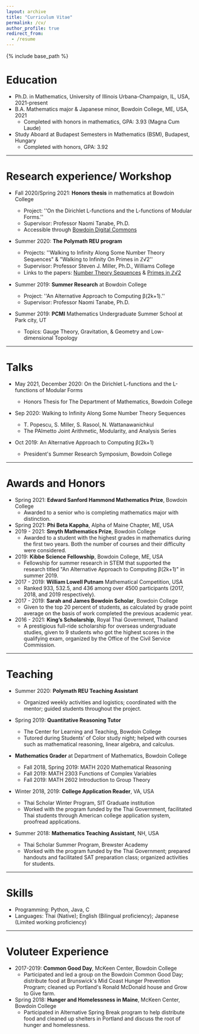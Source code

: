 ```yaml
---
layout: archive
title: "Curriculum Vitae"
permalink: /cv/
author_profile: true
redirect_from:
  - /resume
---
```



{% include base_path %}

Education
======
* Ph.D. in Mathematics, University of Illinois Urbana-Champaign, IL, USA, 2021-present
* B.A. Mathematics major & Japanese minor, Bowdoin College, ME, USA, 2021
  * Completed with honors in mathematics, GPA: 3.93 (Magna Cum Laude)
* Study Aboard at Budapest Semesters in Mathematics (BSM), Budapest, Hungary
  * Completed with honors,  GPA: 3.92
---

Research experience/ Workshop 
======

* Fall 2020/Spring 2021: **Honors thesis** in mathematics at Bowdoin College
  * Project: ''On the Dirichlet L-functions and the L-functions of Modular Forms.''
  * Supervisor: Professor Naomi Tanabe, Ph.D. 
  * Accessible through [Bowdoin Digital Commons](https://digitalcommons.bowdoin.edu/honorsprojects/266/)

* Summer 2020: **The Polymath REU program**
  * Projects: ''Walking to Infinity Along Some Number Theory Sequences" & "Walking to Infinity On Primes in &#8484;&radic;2''
  * Supervisor: Professor Steven J.  Miller, Ph.D., Williams College
  * Links to the papers: [Number Theory Sequences](https://arxiv.org/abs/2010.14932) & [Primes in &#8484;&radic;2](https://arxiv.org/abs/2011.07386)

* Summer 2019: **Summer Research** at Bowdoin College
  * Project: ''An Alternative Approach to Computing &beta;(2k+1).''
  * Supervisor: Professor Naomi Tanabe, Ph.D. 

* Summer 2019: **PCMI** Mathematics Undergraduate Summer School at Park city, UT 
  * Topics: Gauge Theory, Gravitation, & Geometry and Low-dimensional Topology

---

<!--- Publications
======
  <ul>{% for post in site.publications %}
    {% include archive-single-cv.html %}
  {% endfor %}</ul> -->
  
Talks
======

* May 2021, December 2020: On the Dirichlet L-functions and the L-functions of Modular Forms
  * Honors Thesis for The Department of Mathematics, Bowdoin College

* Sep 2020: Walking to Infinity Along Some Number Theory Sequences
  * T. Popescu, S. Miller, S. Rasool, N. Wattanawanichkul
  * The PAlmetto Joint Arithmetic, Modularity, and Analysis Series
  
* Oct 2019: An Alternative Approach to Computing &beta;(2k+1) 
  * President's Summer Research Symposium, Bowdoin College

---

Awards and Honors 
====== 

* Spring 2021: **Edward Sanford Hammond Mathematics Prize**, Bowdoin College
  * Awarded to a senior who is completing mathematics major with distinction.
* Spring 2021: **Phi Beta Kappha**, Alpha of Maine Chapter, ME, USA
* 2019 - 2021: **Smyth Mathematics Prize**, Bowdoin College 
  * Awarded to a student with the highest grades in mathematics during the first two years. Both the number of courses and their difficulty were considered.
* 2019: **Kibbe Science Fellowship**, Bowdoin College, ME, USA
  * Fellowship for summer research in STEM that supported the research titled "An Alternative Approach to Computing  &beta;(2k+1)" in summer 2019.
* 2017 - 2019: **William Lowell Putnam** Mathematical Competition, USA
  * Ranked 933, 532.5, and 436 among over 4500 participants (2017, 2018, and 2019 respectively).
* 2017 - 2019: **Sarah and James Bowdoin Scholar**, Bowdoin College 
  * Given to the top 20 percent of students, as calculated by grade point average on the basis of work completed the previous academic year.
* 2016 - 2021: **King’s Scholarship**, Royal Thai Government, Thailand
  * A prestigious full-ride scholarship for overseas undergraduate studies, given to 9 students who got the highest scores in the qualifying exam, organized by the Office of the Civil Service Commission.

---

  
Teaching
======
  
* Summer 2020: **Polymath REU Teaching Assistant**
  * Organized weekly activities and logistics; coordinated with the mentor; guided students throughout the project.
  
* Spring 2019: **Quantitative Reasoning Tutor**
  * The Center for Learning and Teaching, Bowdoin College
  * Tutored during Students’ of Color study night; helped with courses such as mathematical reasoning, linear algebra, and calculus.
  
* **Mathematics Grader** at Department of Mathematics, Bowdoin College
  * Fall 2018, Spring 2019: MATH 2020 Mathematical Reasoning
  * Fall 2019: MATH 2303 Functions of Complex Variables
  * Fall 2019: MATH 2602 Introduction to Group Theory

* Winter 2018, 2019: **College Application Reader**, VA, USA
  * Thai Scholar Winter Program, SIT Graduate institution
  * Worked with the program funded by the Thai Government, facilitated Thai students through American college application system, proofread applications.

* Summer 2018: **Mathematics Teaching Assistant**, NH, USA
  * Thai Scholar Summer Program, Brewster Academy
  * Worked with the program funded by the Thai Government; prepared handouts and facilitated SAT preparation class; organized activities for students.

---
 
Skills
======
* Programming: Python, Java, C
* Languages: Thai (Native); English (Bilingual proficiency); Japanese (Limited working proficiency)
  
---  
  
Voluteer Experience
======
* 2017-2019: **Common Good Day**, McKeen Center, Bowdoin College
  * Participated and led a group on the Bowdoin Common Good Day; distribute food at Brunswick's Mid Coast Hunger Prevention Program; cleaned up Portland's Ronald McDonald house and Grow to Give farm.
* Spring 2018: **Hunger and Homelessness in Maine**, McKeen Center, Bowdoin College
  * Participated in Alternative Spring Break program to help distribute food and cleaned up shelters in Portland and discuss the root of hunger and homelessness.
